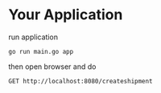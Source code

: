 # Your Application

run application
```
go run main.go app
```

then open browser and do
```
GET http://localhost:8080/createshipment
```

